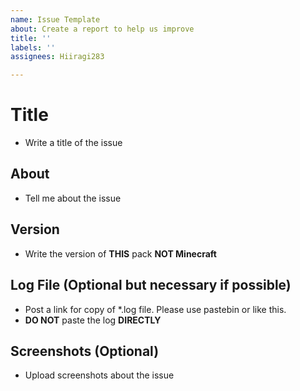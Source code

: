 ```yaml
---
name: Issue Template
about: Create a report to help us improve
title: ''
labels: ''
assignees: Hiiragi283

---
```


# Title

- Write a title of the issue

## About

- Tell me about the issue 

## Version

- Write the version of **THIS** pack **NOT Minecraft**

## Log File (Optional but necessary if possible)

- Post a link for copy of *.log file. Please use pastebin or like this.
- **DO NOT** paste the log **DIRECTLY**

## Screenshots (Optional)

- Upload screenshots about the issue
